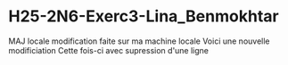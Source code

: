 # H25-2N6-Exerc3-Lina_Benmokhtar

MAJ locale
modification faite sur ma machine locale
Voici une nouvelle modificiation
Cette fois-ci avec supression d'une ligne